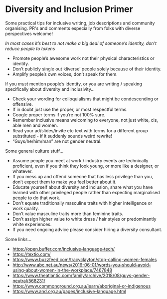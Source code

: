 # Diversity and Inclusion Primer
Some practical tips for inclusive writing, job descriptions and community organising. PR's and comments especially from folks with diverse perspectives welcome!

*In most cases it’s best to not make a big deal of someone’s identity, don’t reduce people to tokens*
- Promote people’s awesome work not their physical characteristics or identity.
- Don’t publicly single out ‘diverse’ people solely because of their identity.
- Amplify people’s own voices, don’t speak for them.

If you *must* mention people’s identity, or you are writing / speaking specifically about diversity and inclusivity…
- Check your wording for colloquialisms that might be condescending or offensive.
- If in doubt just use the proper, or most respectful terms.
- Google proper terms if you’re not 100% sure.
- Remember inclusive means welcoming to everyone, not just white, cis, able men and women.
- Read your ad/slides/invite etc text with terms for a different group substituted - if it suddenly sounds weird rewrite!
- “Guys/he/him/man” are not gender neutral.

Some general culture stuff…
- Assume people you meet at work / industry events are technically proficient, even if you think they look young, or more like a designer, or whatever.
- If you mess up and offend someone that has less privilege than you, don’t expect them to make you feel better about it.
- Educate yourself about diversity and inclusion, share what you have learned with other privileged people rather than expecting marginalised people to do that work.
- Don’t equate traditionally masculine traits with higher intelligence or work quality.
- Don’t value masculine traits more than feminine traits.
- Don’t assign higher value to white dress / hair styles or predominantly white experiences.
- If you need ongoing advice please consider hiring a diversity consultant.

Some links…
- https://open.buffer.com/inclusive-language-tech/
- https://textio.com/
- https://www.buzzfeed.com/tracyclayton/stop-calling-women-females
- http://www.abc.net.au/news/2016-06-01/words-you-should-avoid-using-about-women-in-the-workplace/7467848
- https://www.theatlantic.com/family/archive/2018/08/guys-gender-neutral/568231/
- https://www.commonground.org.au/learn/aboriginal-or-indigenous
- https://www.and.org.au/pages/inclusive-language.html
